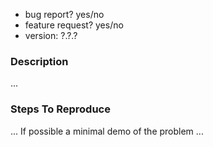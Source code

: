 - bug report? yes/no
- feature request? yes/no
- version: ?.?.? <!-- exact release version, for bug reports -->

### Description
...

### Steps To Reproduce
... If possible a minimal demo of the problem ...

<!--
REMEMBER, AN ISSUE IS NOT THE PLACE TO ASK QUESTIONS. We will be happy to help you on forum https://forum.texy.info

A good bug report shouldn't leave others needing to chase you up for more information. Please try to be as detailed as possible in your report.
Feature requests are welcome. Explain your intentions. It's up to you to make a strong case to convince the project's developers of the merits of this feature.
-->
